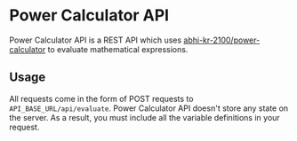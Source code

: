 # Power Calculator API

Power Calculator API is a REST API which uses
[abhi-kr-2100/power-calculator](https://github.com/abhi-kr-2100/power-calculator)
to evaluate mathematical expressions.

## Usage

All requests come in the form of POST requests to `API_BASE_URL/api/evaluate`.
Power Calculator API doesn't store any state on the server. As a result, you
must include all the variable definitions in your request.
